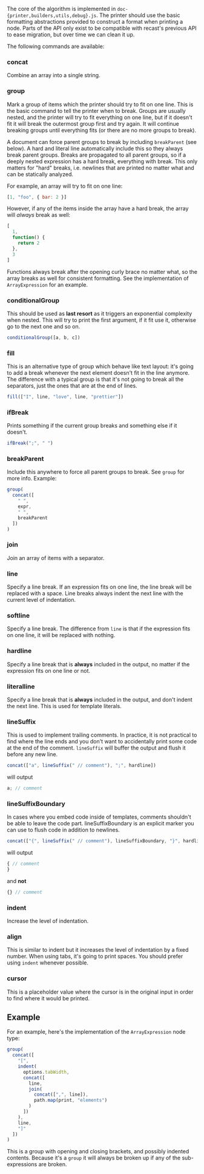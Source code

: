 The core of the algorithm is implemented in `doc-{printer,builders,utils,debug}.js`. The printer should use the basic formatting abstractions provided to construct a format when printing a node. Parts of the API only exist to be compatible with recast's previous API to ease migration, but over time we can clean it up.

The following commands are available:

### concat

Combine an array into a single string.

### group

Mark a group of items which the printer should try to fit on one line. This is the basic command to tell the printer when to break. Groups are usually nested, and the printer will try to fit everything on one line, but if it doesn't fit it will break the outermost group first and try again. It will continue breaking groups until everything fits (or there are no more groups to break).

A document can force parent groups to break by including `breakParent` (see below). A hard and literal line automatically include this so they always break parent groups. Breaks are propagated to all parent groups, so if a deeply nested expression has a hard break, everything with break. This only matters for "hard" breaks, i.e. newlines that are printed no matter what and can be statically analyzed.

For example, an array will try to fit on one line:

<!-- prettier-ignore -->
```js
[1, "foo", { bar: 2 }]
```

However, if any of the items inside the array have a hard break, the array will _always_ break as well:

<!-- prettier-ignore -->
```js
[
  1,
  function() {
    return 2
  },
  3
]
```

Functions always break after the opening curly brace no matter what, so the array breaks as well for consistent formatting. See the implementation of `ArrayExpression` for an example.

### conditionalGroup

This should be used as **last resort** as it triggers an exponential complexity when nested. This will try to print the first argument, if it fit use it, otherwise go to the next one and so on.

<!-- prettier-ignore -->
```js
conditionalGroup([a, b, c])
```

### fill

This is an alternative type of group which behave like text layout: it's going to add a break whenever the next element doesn't fit in the line anymore. The difference with a typical group is that it's not going to break all the separators, just the ones that are at the end of lines.

<!-- prettier-ignore -->
```js
fill(["I", line, "love", line, "prettier"])
```

### ifBreak

Prints something if the current group breaks and something else if it doesn't.

<!-- prettier-ignore -->
```js
ifBreak(";", " ")
```

### breakParent

Include this anywhere to force all parent groups to break. See `group` for more info. Example:

<!-- prettier-ignore -->
```js
group(
  concat([
    " ",
    expr,
    " ",
    breakParent
  ])
)
```

### join

Join an array of items with a separator.

### line

Specify a line break. If an expression fits on one line, the line break will be replaced with a space. Line breaks always indent the next line with the current level of indentation.

### softline

Specify a line break. The difference from `line` is that if the expression fits on one line, it will be replaced with nothing.

### hardline

Specify a line break that is **always** included in the output, no matter if the expression fits on one line or not.

### literalline

Specify a line break that is **always** included in the output, and don't indent the next line. This is used for template literals.

### lineSuffix

This is used to implement trailing comments. In practice, it is not practical to find where the line ends and you don't want to accidentally print some code at the end of the comment. `lineSuffix` will buffer the output and flush it before any new line.

<!-- prettier-ignore -->
```js
concat(["a", lineSuffix(" // comment"), ";", hardline])
```

will output

<!-- prettier-ignore -->
```js
a; // comment
```

### lineSuffixBoundary

In cases where you embed code inside of templates, comments shouldn't be able to leave the code part. lineSuffixBoundary is an explicit marker you can use to flush code in addition to newlines.

<!-- prettier-ignore -->
```js
concat(["{", lineSuffix(" // comment"), lineSuffixBoundary, "}", hardline])
```

will output

<!-- prettier-ignore -->
```js
{ // comment
}
```

and **not**

<!-- prettier-ignore -->
```js
{} // comment
```

### indent

Increase the level of indentation.

### align

This is similar to indent but it increases the level of indentation by a fixed number. When using tabs, it's going to print spaces. You should prefer using `indent` whenever possible.

### cursor

This is a placeholder value where the cursor is in the original input in order to find where it would be printed.

## Example

For an example, here's the implementation of the `ArrayExpression` node type:

<!-- prettier-ignore -->
```js
group(
  concat([
    "[",
    indent(
      options.tabWidth,
      concat([
        line,
        join(
          concat([",", line]),
          path.map(print, "elements")
        )
      ])
    ),
    line,
    "]"
  ])
)
```

This is a group with opening and closing brackets, and possibly indented contents. Because it's a `group` it will always be broken up if any of the sub-expressions are broken.
